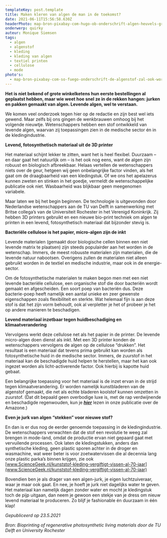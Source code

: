 ```yaml
---
templateKey: post.template
title: Maken kleren van algen de man in de toekomst?
date: 2021-06-11T15:56:58.630Z
headerPhoto: map-bron-pixabay-com-hugo-ob-onderschrift-algen-heuvels-groen-image-img-algen-heuvels-groen-jpg
onderwerp: quirky
auteur: Monique Siemsen
tags:
  - algen
  - algenstof
  - kleding
  - kleding van algen
  - textiel printen
  - cellulose
  - mode
photo's:
  - map-bron-pixabay-com-so-fuego-onderschrift-de-algenstof-zal-ook-worden-ingezet-om-huidwonden-te-genezen-image-img-hand-bloed-wond-jpg
---
```

**Het is niet bekend of grote winkelketens hun eerste bestellingen al geplaatst hebben, maar wie weet hoe snel ze in de rekken hangen: jurken en pakken gemaakt van algen. Levende algen, wel te verstaan.**

We komen veel onderzoek tegen hier op de redactie en zijn best wel iets gewend. Maar zelfs bij ons gingen de wenkbrauwen omhoog bij het volgende nieuwtje. Wetenschappers hebben een stof ontwikkeld van levende algen, waarvan zij toepassingen zien in de medische sector én in de kledingindustrie.

**Levend, fotosynthetisch materiaal uit de 3D printer**

Het materiaal schijnt lekker te zitten, want het is heel flexibel. Duurzaam – en daar gaat het natuurlijk om – is het ook nog eens, want de algen zijn robuust en biologisch afbreekbaar. Helaas vertellen de wetenschappers niets over de geur, hetgeen wij geen onbelangrijke factor vinden, als het gaat om de draagbaarheid van een kledingstuk. Of we ons het apelazerus kunnen zweten en stinken in het goedje, vermeldt de wetenschappelijke publicatie ook niet. Wasbaarheid was blijkbaar geen meegenomen variabele.

Maar laten we bij het begin beginnen. De technologie is uitgevonden door Nederlandse wetenschappers aan de TU van Delft in samenwerking met Britse collega’s van de Universiteit Rochester in het Verenigd Koninkrijk. Zij hebben 3D printers gebruikt en een nieuwe bio-print techniek om algen te printen in een levend, fotosynthetisch materiaal dat bijzonder stevig is.

**Bacteriële cellulose is het papier, micro-algen zijn de inkt**

Levende materialen (gemaakt door biologische cellen binnen een niet levende matrix te plaatsen) zijn steeds populairder aan het worden in de wetenschap. Immers, de meest robuuste materialen zijn materialen, die de levende natuur nabootsen. Overigens zullen de materialen niet alleen gebruikt worden in de textiel en medische industrie, maar ook in de energie-sector.

Om de fotosynthetische materialen te maken begon men met een niet levende bacteriële cellulose, een organische stof die door bacteriën wordt gemaakt en afgescheiden. Een soort poep van bacteriën dus. Deze bacterie-poep heeft namelijk een aantal unieke en zeer gewenste eigenschappen zoals flexibiliteit en sterkte. Wat helemaal fijn is aan deze stof is dat het zijn vorm behoudt, ook al verpletter je het of probeer je het op andere manieren te beschadigen.

**Levend materiaal inzetbaar tegen huidbeschadiging en klimaatverandering**

Vervolgens werkt deze cellulose net als het papier in de printer. De levende micro-algen doen dienst als inkt. Met een 3D printer konden de wetenschappers vervolgens de algen op de cellulose “drukken”. Het resultaat is een materiaal dat tevens prima gebruikt kan worden als fotosynthetische huid in de medische sector. Immers, de zuurstof in het materiaal kan de beschadigde huid helpen te herstellen, maar het kan ook ingezet worden als licht-activerende factor. Ook hierbij is kapotte huid gebaat.

Een belangrijke toepassing voor het materiaal is de inzet ervan in de strijd tegen klimaatverandering. Er worden namelijk kunstbladeren van de algenstof gemaakt, die net als echte bladeren koolstof kunnen omzetten in zuurstof. (Dat dit bepaald geen overbodige luxe is, met de rap verdwijnende en beschadigde regenwouden, kun je ***[hier](/nieuwe-milieuramp-dreigt-amazone-stoot-meer-koolstof-uit-dan-het-opneemt)*** lezen in onze publicatie over de Amazone.)

**Even je jurk van algen “stekken” voor nieuwe stof?**

En dan is er dus nog de eerder genoemde toepassing in de kledingindustrie. De wetenschappers verwachten dat de stof een revolutie te weeg zal brengen in mode-land, omdat de productie ervan niet gepaard gaat met vervuilende processen. Ook laten de kledingstukken, anders dan synthetische kleding, geen plastic sporen achter in de droger en wasmachine, wat weer beter is voor zoetwatervissen die al decennia lang onze plastic parka’s binnen krijgen, zie ook [www.ScienceGeek.nl/kunststof-kleding-vergiftigt-vissen-al-70-jaar](www.ScienceGeek.nl/kunststof-kleding-vergiftigt-vissen-al-70-jaar)

Bovendien ben je als drager van een algen-jurk, je eigen luchtzuiveraar, waar je maar ook gaat. En nee, je hoeft je jurk niet dagelijks water te geven. Het materiaal kan namelijk dagen zonder water en mocht je kledingstuk toch de pijp uitgaan, dan neem je gewoon een stekje van je dress om nieuw levend materiaal te produceren. Zo blijf je fashionable én duurzaam in één klap!

*Gepubliceerd op 23.5.2021*

*Bron: Bioprinting of regenerative photosynthetic living materials door de TU Delft en University Rochester*